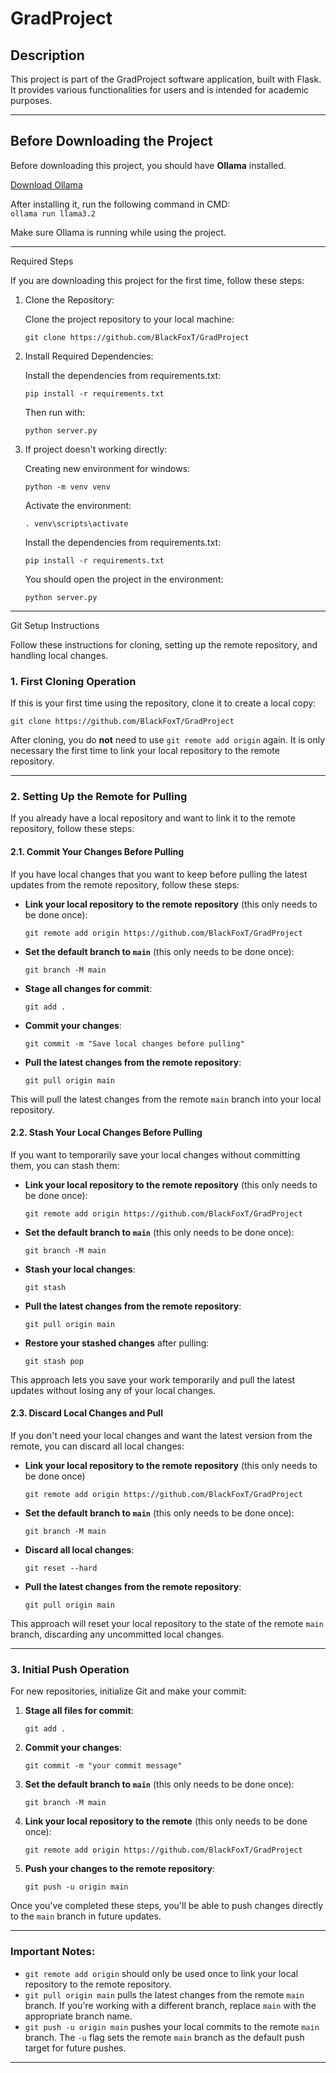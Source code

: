 # GradProject

## Description
This project is part of the GradProject software application, built with Flask. It provides various functionalities for users and is intended for academic purposes.

---

## Before Downloading the Project
Before downloading this project, you should have **Ollama** installed.  

[Download Ollama](https://ollama.com/)

After installing it, run the following command in CMD:  
`ollama run llama3.2`

Make sure Ollama is running while using the project.

---

Required Steps

If you are downloading this project for the first time, follow these steps:

1. Clone the Repository:

   Clone the project repository to your local machine:

   `git clone https://github.com/BlackFoxT/GradProject`

2. Install Required Dependencies:

   Install the dependencies from requirements.txt:

   `pip install -r requirements.txt`
   
   Then run with:

   `python server.py`

3. If project doesn't working directly:

   Creating new environment for windows:

   `python -m venv venv`

   Activate the environment:

   `. venv\scripts\activate`

   
   Install the dependencies from requirements.txt:

   `pip install -r requirements.txt`

   You should open the project in the environment:
   
   `python server.py`
---

Git Setup Instructions

Follow these instructions for cloning, setting up the remote repository, and handling local changes.

### 1. First Cloning Operation

If this is your first time using the repository, clone it to create a local copy:

`git clone https://github.com/BlackFoxT/GradProject`

After cloning, you do **not** need to use `git remote add origin` again. It is only necessary the first time to link your local repository to the remote repository.

---

### 2. Setting Up the Remote for Pulling

If you already have a local repository and want to link it to the remote repository, follow these steps:

#### 2.1. Commit Your Changes Before Pulling

If you have local changes that you want to keep before pulling the latest updates from the remote repository, follow these steps:

- **Link your local repository to the remote repository** (this only needs to be done once):

  `git remote add origin https://github.com/BlackFoxT/GradProject`

- **Set the default branch to `main`** (this only needs to be done once):

  `git branch -M main`

- **Stage all changes for commit**:

  `git add .`

- **Commit your changes**:

  `git commit -m "Save local changes before pulling"`

- **Pull the latest changes from the remote repository**:

  `git pull origin main`

This will pull the latest changes from the remote `main` branch into your local repository.

#### 2.2. Stash Your Local Changes Before Pulling

If you want to temporarily save your local changes without committing them, you can stash them:

- **Link your local repository to the remote repository** (this only needs to be done once):

  `git remote add origin https://github.com/BlackFoxT/GradProject`

- **Set the default branch to `main`** (this only needs to be done once):

  `git branch -M main`

- **Stash your local changes**:

  `git stash`

- **Pull the latest changes from the remote repository**:

  `git pull origin main`

- **Restore your stashed changes** after pulling:

  `git stash pop`

This approach lets you save your work temporarily and pull the latest updates without losing any of your local changes.

#### 2.3. Discard Local Changes and Pull

If you don't need your local changes and want the latest version from the remote, you can discard all local changes:

- **Link your local repository to the remote repository** (this only needs to be done once)

  `git remote add origin https://github.com/BlackFoxT/GradProject`

- **Set the default branch to `main`** (this only needs to be done once):

  `git branch -M main`

- **Discard all local changes**:

  `git reset --hard`

- **Pull the latest changes from the remote repository**:

  `git pull origin main`

This approach will reset your local repository to the state of the remote `main` branch, discarding any uncommitted local changes.

---

### 3. Initial Push Operation

For new repositories, initialize Git and make your commit:

1. **Stage all files for commit**:

   `git add .`

2. **Commit your changes**:

   `git commit -m "your commit message"`

3. **Set the default branch to `main`** (this only needs to be done once):

   `git branch -M main`

4. **Link your local repository to the remote** (this only needs to be done once):

   `git remote add origin https://github.com/BlackFoxT/GradProject`

5. **Push your changes to the remote repository**:

   `git push -u origin main`

Once you've completed these steps, you'll be able to push changes directly to the `main` branch in future updates.

---

### Important Notes:

- `git remote add origin` should only be used once to link your local repository to the remote repository.
- `git pull origin main` pulls the latest changes from the remote `main` branch. If you're working with a different branch, replace `main` with the appropriate branch name.
- `git push -u origin main` pushes your local commits to the remote `main` branch. The `-u` flag sets the remote `main` branch as the default push target for future pushes.

---
